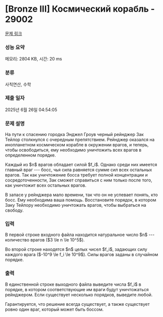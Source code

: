 # [Bronze III] Космический корабль - 29002 

[문제 링크](https://www.acmicpc.net/problem/29002) 

### 성능 요약

메모리: 2804 KB, 시간: 20 ms

### 분류

사칙연산, 수학

### 제출 일자

2025년 6월 26일 04:54:05

### 문제 설명

<p>На пути к спасению городка Энджел Гроув черный рейнджер Зак Тейлор столкнулся с очередным препятствием. Рейнджер оказался на инопланетном космическом корабле в окружении врагов, и теперь, чтобы освободиться, ему необходимо уничтожить всех врагов в определенном порядке.</p>

<p>Каждый из $n$ врагов обладает силой $f_i$. Однако среди них имеется главный враг --- босс, чья сила равняется сумме сил всех остальных врагов. Так как уничтожение босса требует полной концентрации и сосредоточенности, Зак сможет справиться с ним только после того, как уничтожит всех остальных врагов.</p>

<p>В запасе у рейнджера мало времени, так что он не успевает понять, кто босс. Ему необходима ваша помощь. Восстановите порядок, в котором Заку Тейлору необходимо уничтожать врагов, чтобы выбраться на свободу.</p>

### 입력 

 <p>В первой строке входного файла находится натуральное число $n$ --- количество врагов ($3 \le n \le 10^5$).</p>

<p>Во второй строке находятся $n$ целых чисел $f_i$, задающих силу каждого врага ($-10^9 \le f_i \le 10^9$). Силы врагов заданы в случайном порядке.</p>

### 출력 

 <p>В единственной строке выходного файла выведите числа $f_i$ в порядке, в котором соответствующие им враги будут уничтожаться рейнджером. Если существует несколько порядков, выведите любой.</p>

<p>Гарантируется, что решение всегда существует, а также существует ровно один враг, который может быть боссом.</p>

